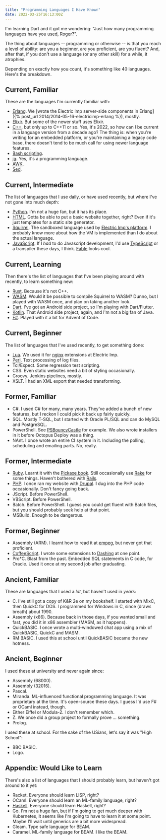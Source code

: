 ```yaml
---
title: "Programming Languages I Have Known"
date: 2022-03-25T16:13:00Z
---
```


I'm learning Dart and it got me wondering: "Just how many programming languages have you used, Roger?".

The thing about languages -- programming or otherwise -- is that you reach a level of ability: are you a beginner, are
you proficient, are you fluent? And, after that, if you don't use a language (or any other skill) for a while, it
atrophies.

Depending on exactly how you count, it's something like 40 languages. Here's the breakdown.

## Current, Familiar

These are the languages I'm currently familiar with:

- [Erlang](https://www.erlang.org/).
  We [wrote the Electric Imp server-side components in Erlang]({% post_url 2014/2014-05-16-electricimp-erlang %}), mostly.
- [Elixir](https://elixir-lang.org/). But some of the newer stuff uses Elixir.
- [C++](https://en.wikipedia.org/wiki/C%2B%2B), but only up to C++11 or so. Yes, it's 2022, so how can I be current in a
  language version from a decade ago? The thing is: when you're writing for an embedded platform, or you're maintaining
  a legacy code base, there doesn't tend to be much call for using newer language features.
- [Bash scripting](https://tldp.org/HOWTO/Bash-Prog-Intro-HOWTO.html).
- [jq](https://stedolan.github.io/jq/). Yes, it's a programming language.
- [AWK](https://www.gnu.org/software/gawk/manual/gawk.html).
- [Sed](https://www.gnu.org/software/sed/manual/sed.html).

## Current, Intermediate

The list of languages that I use daily, or have used recently, but where I've not gone into much depth:

- [Python](https://www.python.org/). I'm not a huge fan, but it has its place.
- [HTML](https://developer.mozilla.org/en-US/docs/Learn/Getting_started_with_the_web/HTML_basics). Gotta be able to put
  a basic website together, right? Even if it's just templates for a static site generator.
- [Squirrel](http://squirrel-lang.org/). The sandboxed language used by [Electric Imp's
  platform](https://www.electricimp.com/). I probably know more about how the VM is implemented than I do about the
  actual language.
- [JavaScript](https://en.wikipedia.org/wiki/JavaScript). If I _had_ to do Javascript development, I'd use
  [TypeScript](https://www.typescriptlang.org/) or a transpiler these days, I think. [Fable](https://fable.io/) looks
  cool.

## Current, Learning

Then there's the list of languages that I've been playing around with recently, to learn something new:

- [Rust](https://www.rust-lang.org/). Because it's not C++.
- [WASM](https://webassembly.org/). Would it be possible to compile Squirrel to WASM? Dunno, but I played with WASM
  once, and plan on taking another look.
- [Dart](https://dart.dev/). I've got an Android side project, so I'm playing with Dart/Flutter.
- [Kotlin](https://kotlinlang.org/). That Android side project, again, and I'm not a big fan of Java.
- [F#](https://fsharp.org/). Played with it a bit for Advent of Code.

## Current, Beginner

The list of languages that I've used recently, to get something done:

- [Lua](https://www.lua.org/). We used it for [nginx](https://www.nginx.com/) extensions at Electric Imp.
- [Perl](https://www.perl.org/). Text processing of log files.
- Tcl/Expect. Some regression test scripting.
- CSS. Even static websites need a bit of styling occasionally.
- Groovy. Jenkins pipelines, mostly.
- XSLT. I had an XML export that needed transforming.

## Former, Familiar

- C#. I used C# for many, many years. They've added a bunch of new features, but I reckon I could pick it back up fairly
  quickly.
- SQL. Mostly T-SQL, but I started with Oracle PL/SQL and can do MySQL and PostgreSQL.
- PowerShell. See [PSBouncyCastle](https://github.com/rlipscombe/PSBouncyCastle) for example. We also wrote installers
  in it before Octopus Deploy was a thing.
- NAnt. I once wrote an entire CI system in it. Including the polling, scheduling and emailing parts. No, really.

## Former, Intermediate

- [Ruby](https://www.ruby-lang.org/en/).
  Learnt it with the [Pickaxe book](https://pragprog.com/titles/ruby/programming-ruby-2nd-edition/).
  Still occasionally use [Rake](https://ruby.github.io/rake/) for some things.
  Haven't bothered with [Rails](https://rubyonrails.org/).
- [PHP](https://www.php.net/). I once ran my website with [Drupal](https://www.drupal.org/). I dug into the PHP code
  occasionally. Don't fancy going back.
- JScript. Before PowerShell.
- VBScript. Before PowerShell.
- Batch. Before PowerShell. I guess you could get fluent with Batch files, but you should probably seek help at that
  point.
- MSBuild. Enough to be dangerous.

## Former, Beginner

- Assembly (ARM). I learnt how to read it at [empeg](https://www.empeg.com/), but never got that proficient.
- [CoffeeScript](https://coffeescript.org/). I wrote some extensions to [Dashing](http://dashing.io/) at one point.
- Pro*C. Blast from the past. Embedded SQL statements in C code, for Oracle. Used it once at my second job after
  graduating.

## Ancient, Familiar

These are languages that I used a _lot_, but haven't used in _years_:

- C. I've still got a copy of K&R 2e on my bookshelf. I started with MixC, then QuickC for DOS. I programmed for Windows
  in C, since (draws breath) about 1990.
- Assembly (x86). Because back in those days, if you wanted small and fast, you did it in x86 assembler (MASM, as it
  happens).
- QuickBASIC. I once wrote a multi-windowed chat app using a mix of QuickBASIC, QuickC and MASM.
- RM BASIC. I used this at school until QuickBASIC became the new hotness.

## Ancient, Beginner

I used these at university and never again since:

- Assembly (68000).
- Assembly (32016).
- Pascal.
- Miranda. ML-influenced functional programming language. It was proprietary at the time. It's open-source these days. I
  guess I'd use F# or OCaml instead, though.
- Either Eiffel or Modula-2. I don't remember which.
- Z. We once did a group project to formally prove ... something.
- Prolog.

I used these at school. For the sake of the USians, let's say it was "High School":

- BBC BASIC.
- Logo.

## Appendix: Would Like to Learn

There's also a list of languages that I should probably learn, but haven't got around to it yet:

- Racket. Everyone should learn LISP, right?
- OCaml. Everyone should learn an ML-family language, right?
- [Haskell](https://www.haskell.org/). Everyone should learn Haskell, right?
- Go. I'm not a huge fan, but if I'm going to get much deeper with Kubernetes, it seems like I'm going to have to learn
  it at some point. Maybe I'll wait until generics are a bit more widespread.
- Gleam. Type safe language for BEAM.
- Caramel. ML-family language for BEAM. I like the BEAM.
